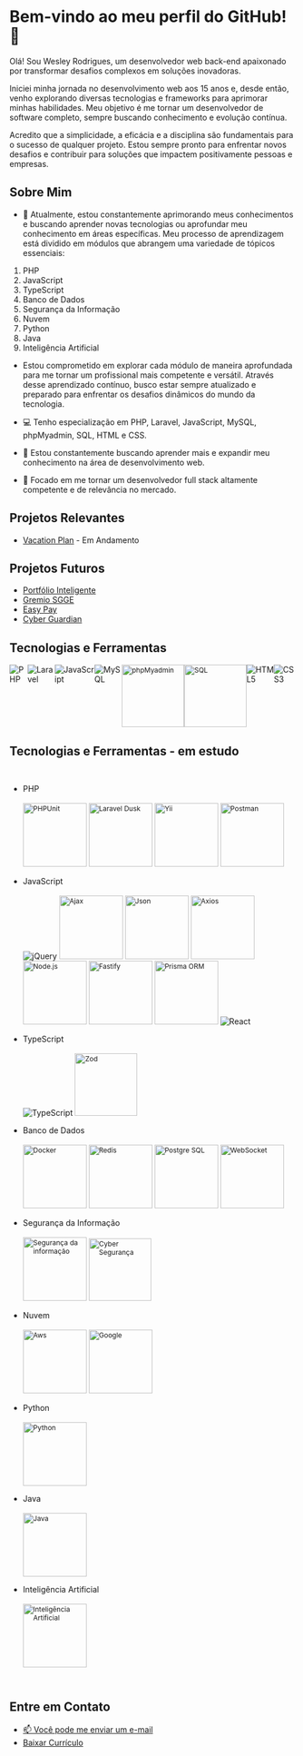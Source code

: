 # Bem-vindo ao meu perfil do GitHub! 👋

Olá! Sou Wesley Rodrigues, um desenvolvedor web back-end apaixonado por transformar desafios complexos em soluções inovadoras.

Iniciei minha jornada no desenvolvimento web aos 15 anos e, desde então, venho explorando diversas tecnologias e frameworks para aprimorar minhas habilidades. Meu objetivo é me tornar um desenvolvedor de software completo, sempre buscando conhecimento e evolução contínua.

Acredito que a simplicidade, a eficácia e a disciplina são fundamentais para o sucesso de qualquer projeto. Estou sempre pronto para enfrentar novos desafios e contribuir para soluções que impactem positivamente pessoas e empresas.

## Sobre Mim

- 🌱 Atualmente, estou constantemente aprimorando meus conhecimentos e buscando aprender    novas tecnologias ou aprofundar meu conhecimento em áreas específicas. Meu processo de      aprendizagem está dividido em módulos que abrangem uma variedade de tópicos essenciais:

1. PHP
2. JavaScript
3. TypeScript
4. Banco de Dados
5. Segurança da Informação
6. Nuvem
7. Python
8. Java
9. Inteligência Artificial

- Estou comprometido em explorar cada módulo de maneira aprofundada para me tornar um profissional mais competente e versátil. Através desse aprendizado contínuo, busco estar sempre atualizado e preparado para enfrentar os desafios dinâmicos do mundo da tecnologia.

- 💻 Tenho especialização em PHP, Laravel, JavaScript, MySQL, phpMyadmin, SQL, HTML e CSS.
- 🚀 Estou constantemente buscando aprender mais e expandir meu conhecimento na área de desenvolvimento web.
- 🎯 Focado em me tornar um desenvolvedor full stack altamente competente e de relevância no mercado.

## Projetos Relevantes

- [Vacation Plan](https://github.com/WesleyRodriguesMoreira/Vacation_Plan-Buzzvel) - Em Andamento

## Projetos Futuros

- [Portfólio Inteligente](https://github.com/WesleyRodriguesMoreira/Portfolio_Inteligente)
- [Gremio SGGE](https://github.com/WesleyRodriguesMoreira/Gremio_SGGE)
- [Easy Pay](https://github.com/WesleyRodriguesMoreira/Easy_Pay)
- [Cyber Guardian](https://github.com/WesleyRodriguesMoreira/Cyber_Guardian)

## Tecnologias e Ferramentas

<div style="display: flex;">
    <img src="https://img.shields.io/badge/PHP-4F5B93?style=for-the-badge&logo=php&logoColor=white&labelColor=4F5B93" alt="PHP">
    <img src="https://img.shields.io/badge/Laravel-FF2D20?style=for-the-badge&logo=laravel&logoColor=white&labelColor=FF2D20" alt="Laravel">
     <img src="https://img.shields.io/badge/JavaScript-FFDC0B?style=for-the-badge&logo=javascript&logoColor=000&labelColor=FFDC0B" alt="JavaScript">
    <img src="https://img.shields.io/badge/MySQL-F29221?style=for-the-badge&logo=mysql&logoColor=white&labelColor=F29221" alt="MySQL">
    <img style="width: 110px; height: auto; font-size: 12px;" src="assets/phpMyAdmin.png" alt="phpMyadmin">
    <img style="width: 110px; height: auto; font-size: 12px;" src="assets/sql.png" alt="SQL">
    <img src="https://img.shields.io/badge/HTML5-orange?style=for-the-badge&logo=html5&logoColor=white&labelColor=orange" alt="HTML5">
    <img src="https://img.shields.io/badge/CSS3-5188FE?style=for-the-badge&logo=css3&logoColor=white&labelColor=5188FE" alt="CSS3">  
</div>

## Tecnologias e Ferramentas - em estudo
<div style="display: flex;">

 - PHP
   <br><br>
   <img style="width: 112px; height: auto; font-size: 12px;" src="assets/PHPUnit.png" alt="PHPUnit">
   <img style="width: 112px; height: auto; font-size: 12px;" src="assets/LaravelDusk.png" alt="Laravel Dusk">
   <img style="width: 112px; height: auto; font-size: 12px;" src="assets/yii.png" alt="Yii">
   <img style="width: 112px; height: auto; font-size: 12px;" src="assets/postman.png" alt="Postman">

 - JavaScript
    <br><br>
    <img src="https://img.shields.io/badge/jQuery-0769AD?style=for-the-badge&logo=jquery&logoColor=white&labelColor=0769AD" alt="jQuery">
    <img style="width: 112px; height: auto; font-size: 12px;" src="assets/ajax.png" alt="Ajax">
    <img style="width: 112px; height: auto; font-size: 12px;" src="assets/json.png" alt="Json">
    <img style="width: 112px; height: auto; font-size: 12px;" src="assets/axios.png" alt="Axios">
    <img style="width: 112px; height: auto; font-size: 12px;" src="assets/node.js.png" alt="Node.js">
    <img style="width: 112px; height: auto; font-size: 12px;" src="assets/fastify.png" alt="Fastify">
    <img style="width: 112px; height: auto; font-size: 12px;" src="assets/prisma.png" alt="Prisma ORM">
    <img src="https://img.shields.io/badge/React-222?style=for-the-badge&logo=react&logoColor=61DBFB&labelColor=222" alt="React">

 - TypeScript
    <br><br>
    <img src="https://img.shields.io/badge/TypeScript-3276E6?style=for-the-badge&logo=typescript&logoColor=white&labelColor=3276E6" alt="TypeScript">
    <img style="width: 110px; height: auto; font-size: 12px;" src="assets/zod.png" alt="Zod">

 - Banco de Dados
    <br><br>
    <img style="width: 112px; height: auto; font-size: 12px;" src="assets/docker.png" alt="Docker">
    <img style="width: 112px; height: auto; font-size: 12px;" src="assets/redis.png" alt="Redis">
    <img style="width: 112px; height: auto; font-size: 12px;" src="assets/postgre.png" alt="Postgre SQL">
    <img style="width: 112px; height: auto; font-size: 12px;" src="assets/web.png" alt="WebSocket">
   

 - Segurança da Informação
    <br><br>
    <img style="width: 112px; height: auto; font-size: 12px;" src="assets/seguranca.png" alt="Segurança da informação">
    <img style="width: 110px; height: auto; font-size: 12px;" src="assets/cyber.png" alt="Cyber Segurança">

 - Nuvem
    <br><br>
    <img style="width: 112px; height: auto; font-size: 12px;" src="assets/aws.png" alt="Aws">
    <img style="width: 112px; height: auto; font-size: 12px;" src="assets/google.png" alt="Google">

 - Python
    <br><br>
    <img style="width: 112px; height: auto; font-size: 12px;" src="assets/python.png" alt="Python">

 - Java
    <br><br>
    <img style="width: 112px; height: auto; font-size: 12px;" src="assets/java.png" alt="Java">

 - Inteligência Artificial
    <br><br>
    <img style="width: 112px; height: auto; font-size: 12px;" src="assets/ia.png" alt="Inteligência Artificial">

</div>

## Entre em Contato

- [ 📫 Você pode me enviar um e-mail](wesley1912@gmail.com)
- [Baixar Currículo](assets/curriculo-Wesley.pdf)

